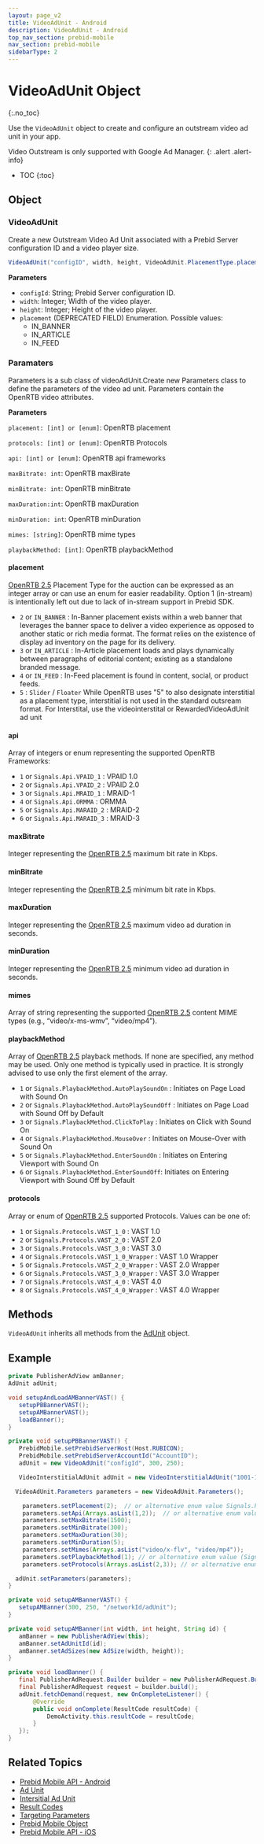 ```yaml
---
layout: page_v2
title: VideoAdUnit - Android
description: VideoAdUnit - Android
top_nav_section: prebid-mobile
nav_section: prebid-mobile
sidebarType: 2
---
```


# VideoAdUnit Object
{:.no_toc}

Use the `VideoAdUnit` object to create and configure an outstream video ad unit in your app.

Video Outstream is only supported with Google Ad Manager.
{: .alert .alert-info}

* TOC
{:toc}

## Object

### VideoAdUnit

Create a new Outstream Video Ad Unit associated with a Prebid Server configuration ID and a video player size.

```java
VideoAdUnit("configID", width, height, VideoAdUnit.PlacementType.placement); //placement to be deprecated in favor of parameters.placement)
```

**Parameters**

* `configId`: String; Prebid Server configuration ID.
* `width`: Integer; Width of the video player.
* `height`: Integer; Height of the video player.
* `placement` (DEPRECATED FIELD) Enumeration. Possible values:
	* IN_BANNER
	* IN_ARTICLE
	* IN_FEED


### Paramaters

Parameters is a sub class of videoAdUnit.Create new Parameters class to define the parameters of the video ad unit. Parameters contain the OpenRTB video attributes.


**Parameters**

`placement: [int] or [enum]`: OpenRTB placement

`protocols: [int] or [enum]`: OpenRTB Protocols

`api: [int] or [enum]`: OpenRTB api frameworks

`maxBitrate: int`: OpenRTB maxBirate

`minBitrate: int`: OpenRTB minBitrate

`maxDuration:int`: OpenRTB maxDuration

`minDuration: int`: OpenRTB minDuration

`mimes: [string]`: OpenRTB mime types

`playbackMethod: [int]`: OpenRTB playbackMethod


#### placement

[OpenRTB 2.5](https://www.iab.com/wp-content/uploads/2016/03/OpenRTB-API-Specification-Version-2-5-FINAL.pdf) Placement Type for the auction can be expressed as an integer array or can use an enum for easier readability. Option 1 (in-stream) is intentionally left out due to lack of in-stream support in Prebid SDK. 

* `2` or `IN_BANNER` : In-Banner placement exists within a web banner that leverages the banner space to deliver a video experience as opposed to another static or rich media format. The format relies on the existence of display ad inventory on the page for its delivery.
* `3` or `IN_ARTICLE` : In-Article placement loads and plays dynamically between paragraphs of editorial content; existing as a standalone branded message.
* `4` or `IN_FEED` : In-Feed placement is found in content, social, or product feeds.
* `5` : `Slider` / `Floater` While OpenRTB uses "5" to also designate interstitial as a placement type, interstitial is not used in the standard outsream format. For Interstital, use the videointerstital or RewardedVideoAdUnit ad unit


#### api

Array of integers or enum representing the supported OpenRTB Frameworks:

* `1` or `Signals.Api.VPAID_1` : VPAID 1.0
* `2` or `Signals.Api.VPAID_2` : VPAID 2.0
* `3` or `Signals.Api.MRAID_1` : MRAID-1
* `4` or `Signals.Api.ORMMA` : ORMMA
* `5` or `Signals.Api.MARAID_2` : MRAID-2
* `6` or `Signals.Api.MARAID_3` : MRAID-3


#### maxBitrate

Integer representing the [OpenRTB 2.5](https://www.iab.com/wp-content/uploads/2016/03/OpenRTB-API-Specification-Version-2-5-FINAL.pdf) maximum bit rate in Kbps. 


#### minBitrate

Integer representing the [OpenRTB 2.5](https://www.iab.com/wp-content/uploads/2016/03/OpenRTB-API-Specification-Version-2-5-FINAL.pdf) minimum bit rate in Kbps.


#### maxDuration

Integer representing the [OpenRTB 2.5](https://www.iab.com/wp-content/uploads/2016/03/OpenRTB-API-Specification-Version-2-5-FINAL.pdf) maximum video ad duration in seconds.


#### minDuration

Integer representing the [OpenRTB 2.5](https://www.iab.com/wp-content/uploads/2016/03/OpenRTB-API-Specification-Version-2-5-FINAL.pdf) minimum video ad duration in seconds.


#### mimes

Array of string representing the supported [OpenRTB 2.5](https://www.iab.com/wp-content/uploads/2016/03/OpenRTB-API-Specification-Version-2-5-FINAL.pdf) content MIME types (e.g., “video/x-ms-wmv”, “video/mp4”).


#### playbackMethod

Array of [OpenRTB 2.5](https://www.iab.com/wp-content/uploads/2016/03/OpenRTB-API-Specification-Version-2-5-FINAL.pdf) playback methods. If none are specified, any method may be used. Only one method is typically used in practice. It is strongly advised to use only the first element of the array.

* `1` or `Signals.PlaybackMethod.AutoPlaySoundOn` : Initiates on Page Load with Sound On
* `2` or `Signals.PlaybackMethod.AutoPlaySoundOff` : Initiates on Page Load with Sound Off by Default
* `3` or `Signals.PlaybackMethod.ClickToPlay` : Initiates on Click with Sound On
* `4` or `Signals.PlaybackMethod.MouseOver` : Initiates on Mouse-Over with Sound On
* `5` or `Signals.PlaybackMethod.EnterSoundOn` : Initiates on Entering Viewport with Sound On
* `6` or `Signals.PlaybackMethod.EnterSoundOff`: Initiates on Entering Viewport with Sound Off by Default


#### protocols

Array or enum of [OpenRTB 2.5](https://www.iab.com/wp-content/uploads/2016/03/OpenRTB-API-Specification-Version-2-5-FINAL.pdf) supported Protocols. Values can be one of: 

* `1` or `Signals.Protocols.VAST_1_0` : VAST 1.0
* `2` or `Signals.Protocols.VAST_2_0` : VAST 2.0
* `3` or `Signals.Protocols.VAST_3_0` : VAST 3.0
* `4` or `Signals.Protocols.VAST_1_0_Wrapper` : VAST 1.0 Wrapper
* `5` or `Signals.Protocols.VAST_2_0_Wrapper` : VAST 2.0 Wrapper
* `6` or `Signals.Protocols.VAST_3_0_Wrapper` : VAST 3.0 Wrapper
* `7` or `Signals.Protocols.VAST_4_0` : VAST 4.0
* `8` or `Signals.Protocols.VAST_4_0_Wrapper` : VAST 4.0 Wrapper


## Methods

`VideoAdUnit` inherits all methods from the [AdUnit]({{site.baseurl}}/prebid-mobile/pbm-api/android/pbm-adunit-android.html) object.

## Example

```java
private PublisherAdView amBanner;
AdUnit adUnit;

void setupAndLoadAMBannerVAST() {
   setupPBBannerVAST();
   setupAMBannerVAST();
   loadBanner();
}

private void setupPBBannerVAST() {
   PrebidMobile.setPrebidServerHost(Host.RUBICON);
   PrebidMobile.setPrebidServerAccountId("AccountID");
   adUnit = new VideoAdUnit("configId", 300, 250);

   VideoInterstitialAdUnit adUnit = new VideoInterstitialAdUnit("1001-1");         

  VideoAdUnit.Parameters parameters = new VideoAdUnit.Parameters();

    parameters.setPlacement(2);  // or alternative enum value Signals.Placement.InBanner
    parameters.setApi(Arrays.asList(1,2));  // or alternative enum values [Signals.Api.VPAID_1, Signals.Api.VPAID_2]
    parameters.setMaxBitrate(1500);
    parameters.setMinBitrate(300);
    parameters.setMaxDuration(30);
    parameters.setMinDuration(5);
    parameters.setMimes(Arrays.asList("video/x-flv", "video/mp4"));
    parameters.setPlaybackMethod(1); // or alternative enum value (Signals.PlaybackMethod.AutoPlaySoundOn)
    parameters.setProtocols(Arrays.asList(2,3)); // or alternative enum values (Signals.Protocols.VAST_2_0, Signals.Protocols.VAST_3_0)

  adUnit.setParameters(parameters);
}

private void setupAMBannerVAST() {
   setupAMBanner(300, 250, "/networkId/adUnit");
}

private void setupAMBanner(int width, int height, String id) {
   amBanner = new PublisherAdView(this);
   amBanner.setAdUnitId(id);
   amBanner.setAdSizes(new AdSize(width, height));
}

private void loadBanner() {
   final PublisherAdRequest.Builder builder = new PublisherAdRequest.Builder();
   final PublisherAdRequest request = builder.build();
   adUnit.fetchDemand(request, new OnCompleteListener() {
       @Override
       public void onComplete(ResultCode resultCode) {
           DemoActivity.this.resultCode = resultCode;
       }
   });
}

```

## Related Topics

- [Prebid Mobile API - Android]({{site.baseurl}}/prebid-mobile/pbm-api/android/pbm-api-android.html)
- [Ad Unit]({{site.baseurl}}/prebid-mobile/pbm-api/android/pbm-adunit-android.html)
- [Intersitial Ad Unit]({{site.baseurl}}/prebid-mobile/pbm-api/android/pbm-bannerinterstitialadunit-android.html)
- [Result Codes]({{site.baseurl}}/prebid-mobile/pbm-api/android/pbm-api-result-codes-android.html)
- [Targeting Parameters]({{site.baseurl}}/prebid-mobile/pbm-api/android/pbm-targeting-params-android.html)
- [Prebid Mobile Object]({{site.baseurl}}/prebid-mobile/pbm-api/android/prebidmobile-object-android.html)
- [Prebid Mobile API - iOS]({{site.baseurl}}/prebid-mobile/pbm-api/ios/pbm-api-ios.html)
